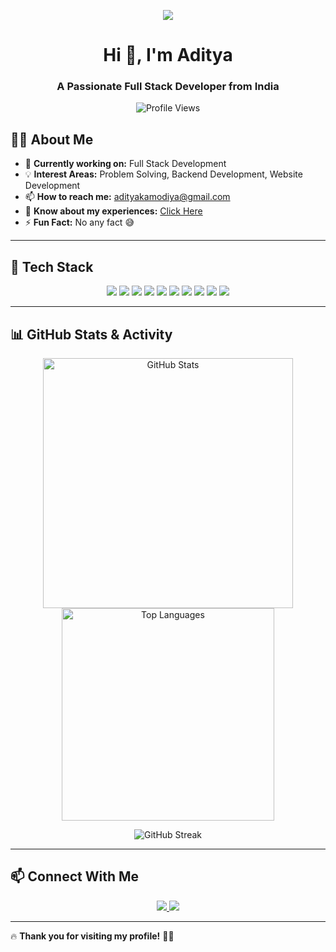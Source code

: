 <!-- Banner -->
<p align="center">
  <img src="https://readme-typing-svg.herokuapp.com?font=Fira+Code&pause=1000&color=F75C7E&width=435&lines=Hi+%F0%9F%91%8B%2C+I'm+Aditya+Kamodiya;Full+Stack+Developer;MERN+Stack+%7C+Java+%7C+SQL+%7C+DSA;Passionate+about+coding+and+tech!">
</p>

<!-- Header -->
<h1 align="center">Hi 👋, I'm Aditya</h1>
<h3 align="center">A Passionate Full Stack Developer from India</h3>

<!-- Profile Views -->
<p align="center">
  <img src="https://komarev.com/ghpvc/?username=adityakamodiya&label=Profile%20views&color=0e75b6&style=flat" alt="Profile Views" />
</p>

<!-- About Me -->
## 🙋‍♂️ About Me
- 🔭 **Currently working on:** Full Stack Development    
- 💡 **Interest Areas:** Problem Solving, Backend Development, Website Development  
- 📫 **How to reach me:** adityakamodiya@gmail.com  
- 📄 **Know about my experiences:** [Click Here](#)  
- ⚡ **Fun Fact:** No any fact 😅  

---

## 🚀 Tech Stack
<p align="center">
  <!-- Programming Languages -->
  <img src="https://img.shields.io/badge/Java-ED8B00?style=for-the-badge&logo=java&logoColor=white"/>
  <img src="https://img.shields.io/badge/Python-3776AB?style=for-the-badge&logo=python&logoColor=white"/>
  <img src="https://img.shields.io/badge/JavaScript-F7DF1E?style=for-the-badge&logo=javascript&logoColor=black"/>
  
  <!-- Frontend -->
  <img src="https://img.shields.io/badge/HTML5-E34F26?style=for-the-badge&logo=html5&logoColor=white"/>
  <img src="https://img.shields.io/badge/CSS3-1572B6?style=for-the-badge&logo=css3&logoColor=white"/>
  <img src="https://img.shields.io/badge/React-20232A?style=for-the-badge&logo=react&logoColor=61DAFB"/>
  
  <!-- Backend -->
  <img src="https://img.shields.io/badge/Node.js-43853D?style=for-the-badge&logo=node.js&logoColor=white"/>
  <img src="https://img.shields.io/badge/Express.js-000000?style=for-the-badge&logo=express&logoColor=white"/>
  
  <!-- Database -->
  <img src="https://img.shields.io/badge/MongoDB-4EA94B?style=for-the-badge&logo=mongodb&logoColor=white"/>
  <img src="https://img.shields.io/badge/MariaDB-003545?style=for-the-badge&logo=mariadb&logoColor=white"/>
</p>

---

## 📊 GitHub Stats & Activity

<p align="center">
  <img src="https://github-readme-stats.vercel.app/api?username=adityakamodiya&show_icons=true&theme=tokyonight" alt="GitHub Stats" width="400px"/>
  <img src="https://github-readme-stats.vercel.app/api/top-langs/?username=adityakamodiya&layout=compact&theme=tokyonight" alt="Top Languages" width="340px"/>
</p>

<p align="center">
  <img src="https://github-readme-streak-stats.herokuapp.com/?user=adityakamodiya&theme=tokyonight" alt="GitHub Streak"/>
</p>

---

## 📫 Connect With Me
<p align="center">
  <a href="https://linkedin.com/in/aditya-kamodiya" target="blank">
    <img src="https://img.shields.io/badge/LinkedIn-0077B5?style=for-the-badge&logo=linkedin&logoColor=white" />
  </a>
  <a href="https://instagram.com/aadii_64" target="blank">
    <img src="https://img.shields.io/badge/Instagram-E4405F?style=for-the-badge&logo=instagram&logoColor=white" />
  </a>
</p>

---

🔥 **Thank you for visiting my profile!** 🚀✨
